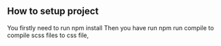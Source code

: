 ## How to setup project

You firstly need to run npm install
Then you have run npm run compile to compile scss files to css file,
